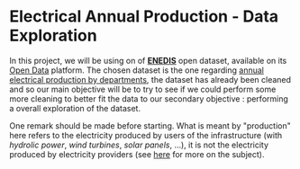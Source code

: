 # Electrical Annual Production - Data Exploration

In this project, we will be using on of **[ENEDIS](https://fr.wikipedia.org/wiki/Enedis)** open dataset, available on its [Open Data](https://data.enedis.fr/pages/accueil/?id=init) platform. 
The chosen dataset is the one regarding [annual electrical production by departments](https://data.enedis.fr/explore/dataset/production-electrique-par-filiere-a-la-maille-departement/information/?sort=annee), the dataset has already been cleaned and so our main objective will be to try to see if we could perform some more cleaning to better fit the data to our secondary objective : performing a overall exploration of the dataset.  

One remark should be made before starting. What is meant by "production" here refers to the electricity produced by users of the infrastructure (with *hydrolic power*, *wind turbines*, *solar panels*, ...), it is not the electricity produced by electricity providers (see [here](https://www.enedis.fr/produire-de-lelectricite-en-bt-36-kva-hta#onglet-preparation-du-projet) for more on the subject).
